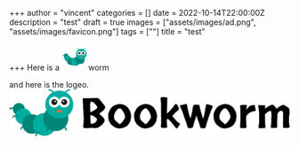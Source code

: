 +++
author = "vincent"
categories = []
date = 2022-10-14T22:00:00Z
description = "test"
draft = true
images = ["assets/images/ad.png", "assets/images/favicon.png"]
tags = [""]
title = "test"

+++
Here is a ![](assets/images/favicon.png)worm

and here is the logeo.![](assets/images/logo.png)